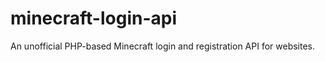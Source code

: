 minecraft-login-api
===================

An unofficial PHP-based Minecraft login and registration API for websites.
